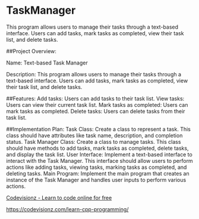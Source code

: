 # TaskManager
This program allows users to manage their tasks through a text-based interface. Users can add tasks, mark tasks as completed, view their task list, and delete tasks.

##Project Overview:

Name: Text-based Task Manager

Description: This program allows users to manage their tasks through a text-based interface. Users can add tasks, mark tasks as completed, view their task list, and delete tasks.

##Features:
Add tasks: Users can add tasks to their task list.
View tasks: Users can view their current task list.
Mark tasks as completed: Users can mark tasks as completed.
Delete tasks: Users can delete tasks from their task list.

##Implementation Plan:
Task Class: Create a class to represent a task. This class should have attributes like task name, description, and completion status.
Task Manager Class: Create a class to manage tasks. This class should have methods to add tasks, mark tasks as completed, delete tasks, and display the task list.
User Interface: Implement a text-based interface to interact with the Task Manager. This interface should allow users to perform actions like adding tasks, viewing tasks, marking tasks as completed, and deleting tasks.
Main Program: Implement the main program that creates an instance of the Task Manager and handles user inputs to perform various actions.

<a href="https://codevisionz.com/">Codevisionz - Learn to code online for free</a>

https://codevisionz.com/learn-cpp-programming/
